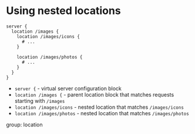 # Using nested locations

```nginx
server {
  location /images {
    location /images/icons {
      # ...
    }
    
    location /images/photos {
      # ...
    }
  }
}
```

- `server {` - virtual server configuration block
- `location /images {` - parent location block that matches requests starting with `/images`
- `location /images/icons` - nested location that matches `/images/icons`
- `location /images/photos` - nested location that matches `/images/photos`

group: location


